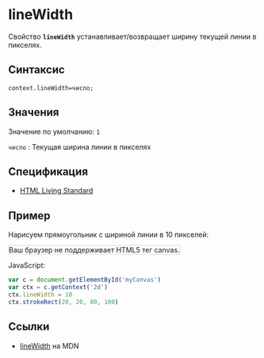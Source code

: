 # lineWidth

Свойство **`lineWidth`** устанавливает/возвращает ширину текущей линии в пикселях.

## Синтаксис

```
context.lineWidth=число;
```

## Значения

Значение по умолчанию: `1`

`число`
: Текущая ширина линии в пикселях

## Спецификация

- [HTML Living Standard](https://html.spec.whatwg.org/multipage/canvas.html#dom-context-2d-linewidth)

## Пример

Нарисуем прямоугольник с шириной линии в 10 пикселей:

<canvas id="myCanvas" width="300" height="150" style="border:1px solid #d3d3d3;background:#ffffff;">
Ваш браузер не поддерживает HTML5 тег canvas.
</canvas>
<script>
var c=document.getElementById("myCanvas");
var canvOK=1;
try {c.getContext("2d");}
catch (er) {canvOK=0;}
if (canvOK==1){
var ctx=c.getContext("2d");
ctx.lineWidth=10;
ctx.strokeRect(20,20,80,100);}
</script>

JavaScript:

```js
var c = document.getElementById('myCanvas')
var ctx = c.getContext('2d')
ctx.lineWidth = 10
ctx.strokeRect(20, 20, 80, 100)
```

## Ссылки

- [lineWidth](https://developer.mozilla.org/en-US/docs/Web/API/CanvasRenderingContext2D/lineWidth) на MDN
